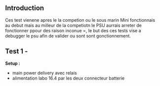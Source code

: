## Introduction
Ces test vienene apres le la competion ou le sous marin Mini fonctionnais au debut mais au milleur de la competiotn le PSU aurrais arreter de fonctionner ppour des raison inconue =, le but des ces tests vise a debugger le psu afin de valider ou sont sont gonctionnement.

## Test 1 - 

**Setup :** 
- main power delivery avec relais
- alimentation labo 16.4 par les deux connecteur batterie

